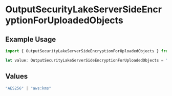 # OutputSecurityLakeServerSideEncryptionForUploadedObjects

## Example Usage

```typescript
import { OutputSecurityLakeServerSideEncryptionForUploadedObjects } from "cribl-control-plane/models";

let value: OutputSecurityLakeServerSideEncryptionForUploadedObjects = "aws:kms";
```

## Values

```typescript
"AES256" | "aws:kms"
```